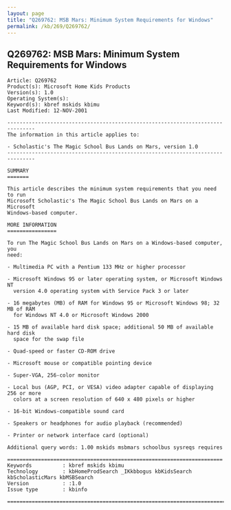 ```yaml
---
layout: page
title: "Q269762: MSB Mars: Minimum System Requirements for Windows"
permalink: /kb/269/Q269762/
---
```


## Q269762: MSB Mars: Minimum System Requirements for Windows

	Article: Q269762
	Product(s): Microsoft Home Kids Products
	Version(s): 1.0
	Operating System(s): 
	Keyword(s): kbref mskids kbimu
	Last Modified: 12-NOV-2001
	
	-------------------------------------------------------------------------------
	The information in this article applies to:
	
	- Scholastic's The Magic School Bus Lands on Mars, version 1.0 
	-------------------------------------------------------------------------------
	
	SUMMARY
	=======
	
	This article describes the minimum system requirements that you need to run
	Microsoft Scholastic's The Magic School Bus Lands on Mars on a Microsoft
	Windows-based computer.
	
	MORE INFORMATION
	================
	
	To run The Magic School Bus Lands on Mars on a Windows-based computer, you
	need:
	
	- Multimedia PC with a Pentium 133 MHz or higher processor
	
	- Microsoft Windows 95 or later operating system, or Microsoft Windows NT
	  version 4.0 operating system with Service Pack 3 or later
	
	- 16 megabytes (MB) of RAM for Windows 95 or Microsoft Windows 98; 32 MB of RAM
	  for Windows NT 4.0 or Microsoft Windows 2000
	
	- 15 MB of available hard disk space; additional 50 MB of available hard disk
	  space for the swap file
	
	- Quad-speed or faster CD-ROM drive
	
	- Microsoft mouse or compatible pointing device
	
	- Super-VGA, 256-color monitor
	
	- Local bus (AGP, PCI, or VESA) video adapter capable of displaying 256 or more
	  colors at a screen resolution of 640 x 480 pixels or higher
	
	- 16-bit Windows-compatible sound card
	
	- Speakers or headphones for audio playback (recommended)
	
	- Printer or network interface card (optional)
	
	Additional query words: 1.00 mskids msbmars schoolbus sysreqs requires
	
	======================================================================
	Keywords          : kbref mskids kbimu 
	Technology        : kbHomeProdSearch _IKkbbogus kbKidsSearch kbScholasticMars kbMSBSearch
	Version           : :1.0
	Issue type        : kbinfo
	
	=============================================================================
	
